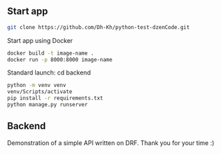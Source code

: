 ## Start app
```bash
git clone https://github.com/Dh-Kh/python-test-dzenCode.git
```
Start app using Docker
```bash
docker build -t image-name .
docker run -p 8000:8000 image-name
```
Standard launch:
cd backend
```bash
python -m venv venv
venv/Scripts/activate
pip install -r requirements.txt
python manage.py runserver
```
## Backend
Demonstration of a simple API written on DRF. Thank you for your time :)